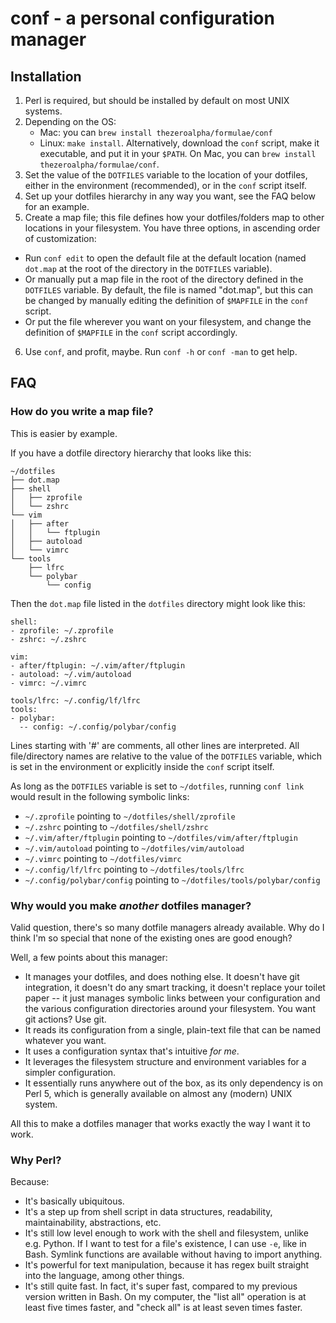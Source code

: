 # conf - a personal configuration manager
## Installation
1. Perl is required, but should be installed by default on most UNIX systems.
2. Depending on the OS:
    * Mac: you can `brew install thezeroalpha/formulae/conf`
    * Linux: `make install`. Alternatively, download the `conf` script, make it executable, and put it in your `$PATH`.  On Mac, you can `brew install thezeroalpha/formulae/conf`.
3. Set the value of the `DOTFILES` variable to the location of your dotfiles, either in the environment (recommended), or in the `conf` script itself.
4. Set up your dotfiles hierarchy in any way you want, see the FAQ below for an example.
5. Create a map file; this file defines how your dotfiles/folders map to other locations in your filesystem.
  You have three options, in ascending order of customization:
  * Run `conf edit` to open the default file at the default location (named `dot.map` at the root of the directory in the `DOTFILES` variable).
  * Or manually put a map file in the root of the directory defined in the `DOTFILES` variable.
    By default, the file is named "dot.map", but this can be changed by manually editing the definition of `$MAPFILE` in the `conf` script.
  * Or put the file wherever you want on your filesystem, and change the definition of `$MAPFILE` in the `conf` script accordingly.
6. Use `conf`, and profit, maybe. Run `conf -h` or `conf -man` to get help.

## FAQ
### How do you write a map file?
This is easier by example.

If you have a dotfile directory hierarchy that looks like this:

```
~/dotfiles
├── dot.map
├── shell
│   ├── zprofile
│   └── zshrc
└── vim
│   ├── after
│   │   └── ftplugin
│   ├── autoload
│   └── vimrc
└── tools
    ├── lfrc
    └── polybar
        └── config

```

Then the `dot.map` file listed in the `dotfiles` directory might look like this:

```map
shell:
- zprofile: ~/.zprofile
- zshrc: ~/.zshrc

vim:
- after/ftplugin: ~/.vim/after/ftplugin
- autoload: ~/.vim/autoload
- vimrc: ~/.vimrc

tools/lfrc: ~/.config/lf/lfrc
tools:
- polybar:
  -- config: ~/.config/polybar/config
```

Lines starting with '#' are comments, all other lines are interpreted. All file/directory names are relative to the value of the `DOTFILES` variable, which is set in the environment or explicitly inside the `conf` script itself.

As long as the `DOTFILES` variable is set to `~/dotfiles`, running `conf link` would result in the following symbolic links:

* `~/.zprofile` pointing to `~/dotfiles/shell/zprofile`
* `~/.zshrc` pointing to `~/dotfiles/shell/zshrc`
* `~/.vim/after/ftplugin` pointing to `~/dotfiles/vim/after/ftplugin`
* `~/.vim/autoload` pointing to `~/dotfiles/vim/autoload`
* `~/.vimrc` pointing to `~/dotfiles/vimrc`
* `~/.config/lf/lfrc` pointing to `~/dotfiles/tools/lfrc`
* `~/.config/polybar/config` pointing to `~/dotfiles/tools/polybar/config`

### Why would you make _another_ dotfiles manager?
Valid question, there's so many dotfile managers already available.
Why do I think I'm so special that none of the existing ones are good enough?

Well, a few points about this manager:

* It manages your dotfiles, and does nothing else.
  It doesn't have git integration, it doesn't do any smart tracking, it doesn't replace your toilet paper -- it just manages symbolic links between your configuration and the various configuration directories around your filesystem.
  You want git actions? Use git.
* It reads its configuration from a single, plain-text file that can be named whatever you want.
* It uses a configuration syntax that's intuitive _for me_.
* It leverages the filesystem structure and environment variables for a simpler configuration.
* It essentially runs anywhere out of the box, as its only dependency is on Perl 5, which is generally available on almost any (modern) UNIX system.

All this to make a dotfiles manager that works exactly the way I want it to work.

### Why Perl?
Because:

* It's basically ubiquitous.
* It's a step up from shell script in data structures, readability, maintainability, abstractions, etc.
* It's still low level enough to work with the shell and filesystem, unlike e.g. Python.
  If I want to test for a file's existence, I can use `-e`, like in Bash.
  Symlink functions are available without having to import anything.
* It's powerful for text manipulation, because it has regex built straight into the language, among other things.
* It's still quite fast.
  In fact, it's super fast, compared to my previous version written in Bash.
  On my computer, the "list all" operation is at least five times faster, and "check all" is at least seven times faster.
